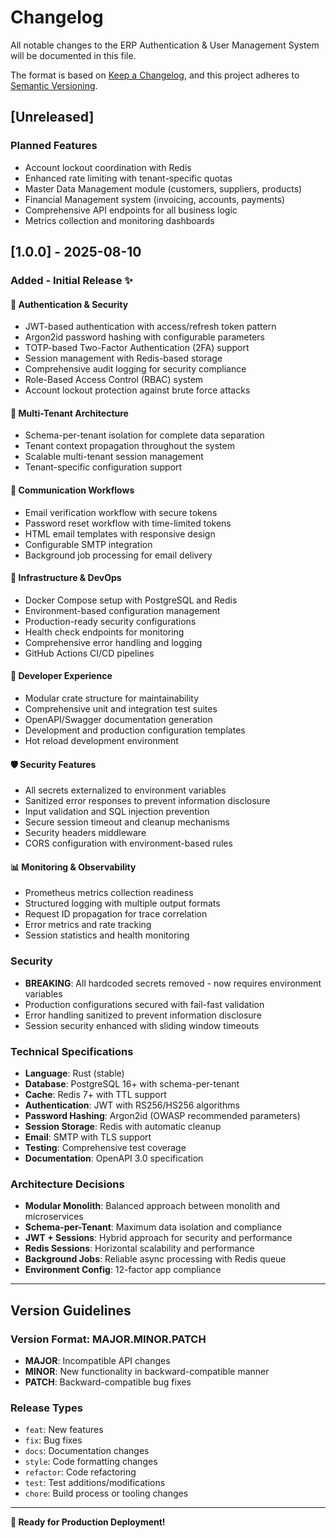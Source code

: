 # Changelog

All notable changes to the ERP Authentication & User Management System will be documented in this file.

The format is based on [Keep a Changelog](https://keepachangelog.com/en/1.0.0/),
and this project adheres to [Semantic Versioning](https://semver.org/spec/v2.0.0.html).

## [Unreleased]

### Planned Features
- Account lockout coordination with Redis
- Enhanced rate limiting with tenant-specific quotas  
- Master Data Management module (customers, suppliers, products)
- Financial Management system (invoicing, accounts, payments)
- Comprehensive API endpoints for all business logic
- Metrics collection and monitoring dashboards

## [1.0.0] - 2025-08-10

### Added - Initial Release ✨

#### 🔐 Authentication & Security
- JWT-based authentication with access/refresh token pattern
- Argon2id password hashing with configurable parameters
- TOTP-based Two-Factor Authentication (2FA) support
- Session management with Redis-based storage
- Comprehensive audit logging for security compliance
- Role-Based Access Control (RBAC) system
- Account lockout protection against brute force attacks

#### 🏢 Multi-Tenant Architecture
- Schema-per-tenant isolation for complete data separation
- Tenant context propagation throughout the system
- Scalable multi-tenant session management
- Tenant-specific configuration support

#### 📧 Communication Workflows  
- Email verification workflow with secure tokens
- Password reset workflow with time-limited tokens
- HTML email templates with responsive design
- Configurable SMTP integration
- Background job processing for email delivery

#### 🚀 Infrastructure & DevOps
- Docker Compose setup with PostgreSQL and Redis
- Environment-based configuration management
- Production-ready security configurations
- Health check endpoints for monitoring
- Comprehensive error handling and logging
- GitHub Actions CI/CD pipelines

#### 🔧 Developer Experience
- Modular crate structure for maintainability
- Comprehensive unit and integration test suites
- OpenAPI/Swagger documentation generation
- Development and production configuration templates
- Hot reload development environment

#### 🛡️ Security Features
- All secrets externalized to environment variables
- Sanitized error responses to prevent information disclosure
- Input validation and SQL injection prevention
- Secure session timeout and cleanup mechanisms
- Security headers middleware
- CORS configuration with environment-based rules

#### 📊 Monitoring & Observability
- Prometheus metrics collection readiness
- Structured logging with multiple output formats
- Request ID propagation for trace correlation
- Error metrics and rate tracking
- Session statistics and health monitoring

### Security
- **BREAKING**: All hardcoded secrets removed - now requires environment variables
- Production configurations secured with fail-fast validation
- Error handling sanitized to prevent information disclosure
- Session security enhanced with sliding window timeouts

### Technical Specifications
- **Language**: Rust (stable)
- **Database**: PostgreSQL 16+ with schema-per-tenant
- **Cache**: Redis 7+ with TTL support
- **Authentication**: JWT with RS256/HS256 algorithms
- **Password Hashing**: Argon2id (OWASP recommended parameters)
- **Session Storage**: Redis with automatic cleanup
- **Email**: SMTP with TLS support
- **Testing**: Comprehensive test coverage
- **Documentation**: OpenAPI 3.0 specification

### Architecture Decisions
- **Modular Monolith**: Balanced approach between monolith and microservices
- **Schema-per-Tenant**: Maximum data isolation and compliance
- **JWT + Sessions**: Hybrid approach for security and performance
- **Redis Sessions**: Horizontal scalability and performance
- **Background Jobs**: Reliable async processing with Redis queue
- **Environment Config**: 12-factor app compliance

---

## Version Guidelines

### Version Format: MAJOR.MINOR.PATCH

- **MAJOR**: Incompatible API changes
- **MINOR**: New functionality in backward-compatible manner
- **PATCH**: Backward-compatible bug fixes

### Release Types
- `feat`: New features
- `fix`: Bug fixes  
- `docs`: Documentation changes
- `style`: Code formatting changes
- `refactor`: Code refactoring
- `test`: Test additions/modifications
- `chore`: Build process or tooling changes

---

**🚀 Ready for Production Deployment!**